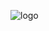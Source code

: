 ![logo](https://www.sandiego.gov/sites/default/files/cosd-logo-primary-full-color-dark-bg-300ppi.png)
